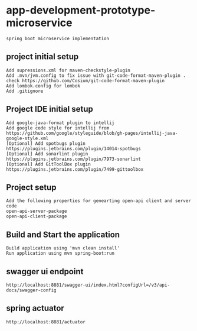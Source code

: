 # app-development-prototype-microservice
    spring boot microservice implementation
## project initial setup
    Add supressions.xml for maven-checkstyle-plugin
    Add .mvn/jvm.config to fix issue with git-code-format-maven-plugin . check https://github.com/Cosium/git-code-format-maven-plugin
    Add lombok.config for lombok
    Add .gitignore
## Project IDE initial setup
    Add google-java-format plugin to intellij
    Add google code style for intellij from https://github.com/google/styleguide/blob/gh-pages/intellij-java-google-style.xml
    [Optional] Add spotbugs plugin https://plugins.jetbrains.com/plugin/14014-spotbugs
    [Optional] Add sonarlint plugin https://plugins.jetbrains.com/plugin/7973-sonarlint
    [Optional] Add GitToolBox plugin https://plugins.jetbrains.com/plugin/7499-gittoolbox

## Project setup 
    Add the following properties for genearting open-api client and server code 
    open-api-server-package
    open-api-client-package

## Build and Start the application
    Build application using 'mvn clean install'
    Run application using mvn spring-boot:run

## swagger ui endpoint
    http://localhost:8881/swagger-ui/index.html?configUrl=/v3/api-docs/swagger-config
## spring actuator 
    http://localhost:8881/actuator
